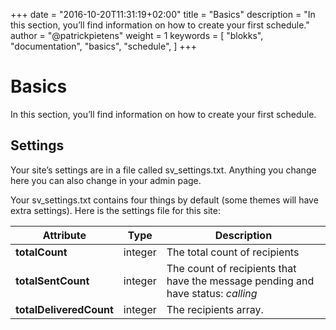 +++
date            = "2016-10-20T11:31:19+02:00"
title           = "Basics"
description     = "In this section, you’ll find information on how to create your first schedule."
author          = "@patrickpietens"
weight          = 1
keywords        = [
    "blokks",
    "documentation",
    "basics",
    "schedule",
]
+++

# Basics
In this section, you’ll find information on how to create your first schedule.

## Settings
Your site’s settings are in a file called sv_settings.txt. Anything you change here you can also change in your admin page.

Your sv_settings.txt contains four things by default (some themes will have extra settings). Here is the settings file for this site:

| Attribute               | Type    | Description                                                                       |
|-------------------------|---------|-----------------------------------------------------------------------------------|
| **totalCount**          | integer | The total count of recipients                                                     |
| **totalSentCount**      | integer | The count of recipients that have the message pending and have status: *calling*  |
| **totalDeliveredCount** | integer | The recipients array.                                                             |
